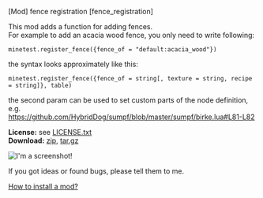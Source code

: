 [Mod] fence registration [fence_registration]

This mod adds a function for adding fences.  
For example to add an acacia wood fence, you only need to write following:  
```
minetest.register_fence({fence_of = "default:acacia_wood"})
```
the syntax looks approximately like this:
```
minetest.register_fence({fence_of = string[, texture = string, recipe = string]}, table)
```
the second param can be used to set custom parts of the node definition, e.g.  
https://github.com/HybridDog/sumpf/blob/master/sumpf/birke.lua#L81-L82

**License:** see [LICENSE.txt](https://raw.githubusercontent.com/HybridDog/fence_registration/master/LICENSE.txt)  
**Download:** [zip](https://github.com/HybridDog/fence_registration/archive/master.zip), [tar.gz](https://github.com/HybridDog/fence_registration/tarball/master)  

![I'm a screenshot!](https://cloud.githubusercontent.com/assets/3192173/12020479/453e6578-ad7d-11e5-8a38-af972bd8360f.png)

If you got ideas or found bugs, please tell them to me.

[How to install a mod?](http://wiki.minetest.net/Installing_Mods)

